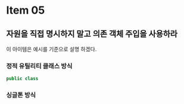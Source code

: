 # Item 05

## 자원을 직접 명시하지 말고 의존 객체 주입을 사용하라

이 아이템은 예시를 기준으로 설명 하겠다.

### 정적 유틸리티 클래스 방식
```java
public class 

```


### 싱글톤 방식
```java
```

